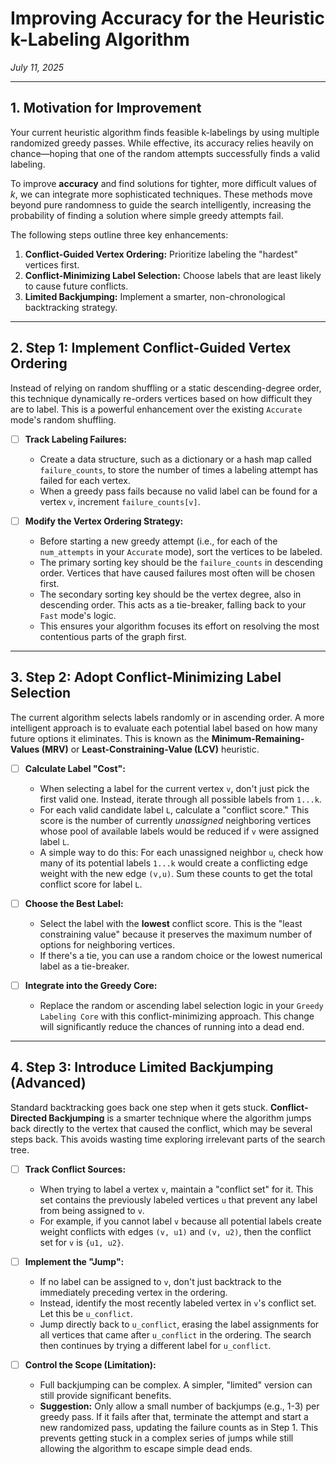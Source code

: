 # Improving Accuracy for the Heuristic k-Labeling Algorithm

*July 11, 2025*

---

## 1. Motivation for Improvement

Your current heuristic algorithm finds feasible k-labelings by using multiple randomized greedy passes. While effective, its accuracy relies heavily on chance—hoping that one of the random attempts successfully finds a valid labeling.

To improve **accuracy** and find solutions for tighter, more difficult values of *k*, we can integrate more sophisticated techniques. These methods move beyond pure randomness to guide the search intelligently, increasing the probability of finding a solution where simple greedy attempts fail.

The following steps outline three key enhancements:
1.  **Conflict-Guided Vertex Ordering:** Prioritize labeling the "hardest" vertices first.
2.  **Conflict-Minimizing Label Selection:** Choose labels that are least likely to cause future conflicts.
3.  **Limited Backjumping:** Implement a smarter, non-chronological backtracking strategy.

---

## 2. Step 1: Implement Conflict-Guided Vertex Ordering

Instead of relying on random shuffling or a static descending-degree order, this technique dynamically re-orders vertices based on how difficult they are to label. This is a powerful enhancement over the existing `Accurate` mode's random shuffling.

-   [ ] **Track Labeling Failures:**
    -   Create a data structure, such as a dictionary or a hash map called `failure_counts`, to store the number of times a labeling attempt has failed for each vertex.
    -   When a greedy pass fails because no valid label can be found for a vertex `v`, increment `failure_counts[v]`.

-   [ ] **Modify the Vertex Ordering Strategy:**
    -   Before starting a new greedy attempt (i.e., for each of the `num_attempts` in your `Accurate` mode), sort the vertices to be labeled.
    -   The primary sorting key should be the `failure_counts` in descending order. Vertices that have caused failures most often will be chosen first.
    -   The secondary sorting key should be the vertex degree, also in descending order. This acts as a tie-breaker, falling back to your `Fast` mode's logic.
    -   This ensures your algorithm focuses its effort on resolving the most contentious parts of the graph first.

---

## 3. Step 2: Adopt Conflict-Minimizing Label Selection

The current algorithm selects labels randomly or in ascending order. A more intelligent approach is to evaluate each potential label based on how many future options it eliminates. This is known as the **Minimum-Remaining-Values (MRV)** or **Least-Constraining-Value (LCV)** heuristic.

-   [ ] **Calculate Label "Cost":**
    -   When selecting a label for the current vertex `v`, don't just pick the first valid one. Instead, iterate through all possible labels from `1...k`.
    -   For each valid candidate label `L`, calculate a "conflict score." This score is the number of currently *unassigned* neighboring vertices whose pool of available labels would be reduced if `v` were assigned label `L`.
    -   A simple way to do this: For each unassigned neighbor `u`, check how many of its potential labels `1...k` would create a conflicting edge weight with the new edge `(v,u)`. Sum these counts to get the total conflict score for label `L`.

-   [ ] **Choose the Best Label:**
    -   Select the label with the **lowest** conflict score. This is the "least constraining value" because it preserves the maximum number of options for neighboring vertices.
    -   If there's a tie, you can use a random choice or the lowest numerical label as a tie-breaker.

-   [ ] **Integrate into the Greedy Core:**
    -   Replace the random or ascending label selection logic in your `Greedy Labeling Core` with this conflict-minimizing approach. This change will significantly reduce the chances of running into a dead end.

---

## 4. Step 3: Introduce Limited Backjumping (Advanced)

Standard backtracking goes back one step when it gets stuck. **Conflict-Directed Backjumping** is a smarter technique where the algorithm jumps back directly to the vertex that caused the conflict, which may be several steps back. This avoids wasting time exploring irrelevant parts of the search tree.

-   [ ] **Track Conflict Sources:**
    -   When trying to label a vertex `v`, maintain a "conflict set" for it. This set contains the previously labeled vertices `u` that prevent any label from being assigned to `v`.
    -   For example, if you cannot label `v` because all potential labels create weight conflicts with edges `(v, u1)` and `(v, u2)`, then the conflict set for `v` is `{u1, u2}`.

-   [ ] **Implement the "Jump":**
    -   If no label can be assigned to `v`, don't just backtrack to the immediately preceding vertex in the ordering.
    -   Instead, identify the most recently labeled vertex in `v`'s conflict set. Let this be `u_conflict`.
    -   Jump directly back to `u_conflict`, erasing the label assignments for all vertices that came after `u_conflict` in the ordering. The search then continues by trying a different label for `u_conflict`.

-   [ ] **Control the Scope (Limitation):**
    -   Full backjumping can be complex. A simpler, "limited" version can still provide significant benefits.
    -   **Suggestion:** Only allow a small number of backjumps (e.g., 1-3) per greedy pass. If it fails after that, terminate the attempt and start a new randomized pass, updating the failure counts as in Step 1. This prevents getting stuck in a complex series of jumps while still allowing the algorithm to escape simple dead ends.